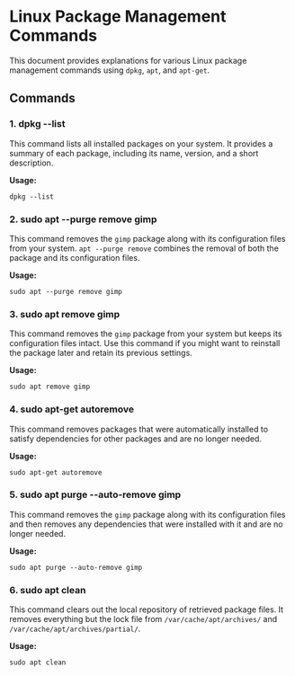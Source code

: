 # Linux Package Management Commands

This document provides explanations for various Linux package management commands using `dpkg`, `apt`, and `apt-get`.

## Commands

### 1. dpkg --list
This command lists all installed packages on your system. It provides a summary of each package, including its name, version, and a short description.

**Usage:**

```
dpkg --list
```
### 2. sudo apt --purge remove gimp
This command removes the `gimp` package along with its configuration files from your system. `apt --purge remove` combines the removal of both the package and its configuration files.

**Usage:**
```
sudo apt --purge remove gimp
```
### 3. sudo apt remove gimp
This command removes the `gimp` package from your system but keeps its configuration files intact. Use this command if you might want to reinstall the package later and retain its previous settings.

**Usage:**
```
sudo apt remove gimp
```
### 4. sudo apt-get autoremove
This command removes packages that were automatically installed to satisfy dependencies for other packages and are no longer needed.

**Usage:**
```
sudo apt-get autoremove
```

### 5. sudo apt purge --auto-remove gimp
This command removes the `gimp` package along with its configuration files and then removes any dependencies that were installed with it and are no longer needed.

**Usage:**
```
sudo apt purge --auto-remove gimp
```

### 6. sudo apt clean
This command clears out the local repository of retrieved package files. It removes everything but the lock file from `/var/cache/apt/archives/` and `/var/cache/apt/archives/partial/`.

**Usage:**
```
sudo apt clean
```
